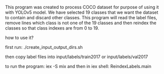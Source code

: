 This program was created to process COCO dataset for purpose of using it with YOLOv5 model.
We have selected 19 classes that we want the dataset to contain and discard other classes.
This program will read the label files, remove lines which class is not one of the 19 classes and then
reindex the classes so that class indexes are from 0 to 19.

how to use it?

first run:
./create_input_output_dirs.sh

then copy label files into input/labels/train2017 or input/labels/val2017

to run the program:
iex -S mix
and then in iex shell:
ReindexLabels.main
